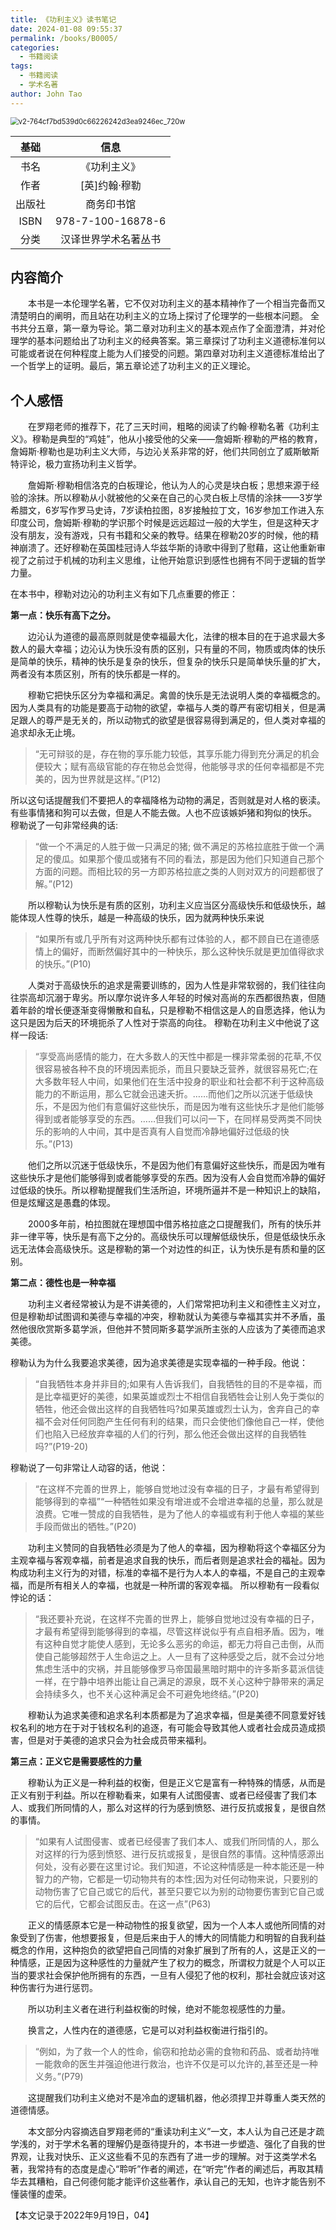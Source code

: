 ```yaml
---
title: 《功利主义》读书笔记
date: 2024-01-08 09:55:37
permalink: /books/B0005/
categories:
  - 书籍阅读
tags:
  - 书籍阅读
  - 学术名著
author: John Tao
---
```

<img src="https://typora-img-1301299232.cos.ap-shanghai.myqcloud.com/img/v2-764cf7bd539d0c66226242d3ea9246ec_720w.png" alt="v2-764cf7bd539d0c66226242d3ea9246ec_720w" style="zoom: 80%;" />



|  基础  |         信息         |
| :----: | :------------------: |
|  书名  |     《功利主义》     |
|  作者  |    [英]约翰·穆勒     |
| 出版社 |      商务印书馆      |
|  ISBN  |  978-7-100-16878-6   |
|  分类  | 汉译世界学术名著丛书 |

## 内容简介

&emsp;&emsp;本书是一本伦理学名著，它不仅对功利主义的基本精神作了一个相当完备而又清楚明白的阐明，而且站在功利主义的立场上探讨了伦理学的一些根本问题。  全书共分五章，第一章为导论。第二章对功利主义的基本观点作了全面澄清，并对伦理学的基本问题给出了功利主义的经典答案。第三章探讨了功利主义道德标准何以可能或者说在何种程度上能为人们接受的问题。第四章对功利主义道德标准给出了一个哲学上的证明。最后，第五章论述了功利主义的正义理论。



## 个人感悟

&emsp;&emsp;在罗翔老师的推荐下，花了三天时间，粗略的阅读了约翰·穆勒名著《功利主义》。穆勒是典型的“鸡娃”，他从小接受他的父亲——詹姆斯·穆勒的严格的教育，詹姆斯·穆勒也是功利主义大师，与边沁关系非常的好，他们共同创立了威斯敏斯特评论，极力宣扬功利主义哲学。

&emsp;&emsp;詹姆斯·穆勒相信洛克的白板理论，他认为人的心灵是块白板；思想来源于经验的涂抹。所以穆勒从小就被他的父亲在自己的心灵白板上尽情的涂抹——3岁学希腊文，6岁写作罗马史诗，7岁读柏拉图，8岁接触拉丁文，16岁参加工作进入东印度公司，詹姆斯·穆勒的学识那个时候是远远超过一般的大学生，但是这种天才没有朋友，没有游戏，只有书籍和父亲的教导。结果在穆勒20岁的时候，他的精神崩溃了。还好穆勒在英国桂冠诗人华兹华斯的诗歌中得到了慰藉，这让他重新审视了之前过于机械的功利主义思维，让他开始意识到感性也拥有不同于逻辑的哲学力量。



在本书中，穆勒对边沁的功利主义有如下几点重要的修正：

**第一点：快乐有高下之分。**

&emsp;&emsp;边沁认为道德的最高原则就是使幸福最大化，法律的根本目的在于追求最大多数人的最大幸福；边沁认为快乐没有质的区别，只有量的不同，物质或肉体的快乐是简单的快乐，精神的快乐是复杂的快乐，但复杂的快乐只是简单快乐量的扩大，两者没有本质区别，所有的快乐都是一样的。

&emsp;&emsp;穆勒它把快乐区分为幸福和满足。禽兽的快乐是无法说明人类的幸福概念的。因为人类具有的功能是要高于动物的欲望，幸福与人类的尊严有密切相关，但是满足跟人的尊严是无关的，所以动物式的欲望是很容易得到满足的，但人类对幸福的追求却永无止境。



> “无可辩驳的是，存在物的享乐能力较低，其享乐能力得到充分满足的机会便较大；赋有高级官能的存在物总会觉得，他能够寻求的任何幸福都是不完美的，因为世界就是这样。”(P12)



所以这句话提醒我们不要把人的幸福降格为动物的满足，否则就是对人格的亵渎。有些事情猪和狗可以去做，但是人不能去做。人也不应该嫉妒猪和狗似的快乐。
穆勒说了一句非常经典的话:



> “做一个不满足的人胜于做一只满足的猪; 做不满足的苏格拉底胜于做一个满足的傻瓜。如果那个傻瓜或猪有不同的看法，那是因为他们只知道自己那个方面的问题。而相比较的另一方即苏格拉底之类的人则对双方的问题都很了解。”(P12)



&emsp;&emsp;所以穆勒认为快乐是有质的区别，功利主义应当区分高级快乐和低级快乐，越能体现人性尊的快乐，越是一种高级的快乐，因为就两种快乐来说



> “如果所有或几乎所有对这两种快乐都有过体验的人，都不顾自已在道德感情上的偏好，而断然偏好其中的一种快乐，那么这种快乐就是更加值得欲求的快乐。”(P10)



&emsp;&emsp;人类对于高级快乐的追求是需要训练的，因为人性是非常软弱的，我们往往向往崇高却沉溺于卑劣。所以摩尔说许多人年轻的时候对高尚的东西都很热衷，但随着年龄的增长便逐渐变得懒散和自私，只是穆勒不相信这是人的自愿选择，他认为这只是因为后天的环境扼杀了人性对于崇高的向往。
穆勒在功利主义中他说了这样一段话:



> “享受高尚感情的能力，在大多数人的天性中都是一棵非常柔弱的花草,不仅很容易被各种不良的环境因素扼杀，而且只要缺乏营养，就很容易死亡;在大多数年轻人中间，如果他们在生活中投身的职业和社会都不利于这种高级能力的不断运用，那么它就会迅速夭折。……而他们之所以沉迷于低级快乐，不是因为他们有意偏好这些快乐，而是因为唯有这些快乐才是他们能够得到或者能够享受的东西。……但我们可以问一下，在同样易受两类不同快乐的影响的人中间，其中是否真有人自觉而冷静地偏好过低级的快乐。”(P13)



&emsp;&emsp;他们之所以沉迷于低级快乐，不是因为他们有意偏好这些快乐，而是因为唯有这些快乐才是他们能够得到或者能够享受的东西。因为没有人会自觉而冷静的偏好过低级的快乐。所以穆勒提醒我们生活所迫，环境所逼并不是一种知识上的缺陷，但是炫耀这是愚蠢的体现。

&emsp;&emsp;2000多年前，柏拉图就在理想国中借苏格拉底之口提醒我们，所有的快乐并非一律平等，快乐是有高下之分的。高级快乐可以理解低级快乐，但是低级快乐永远无法体会高级快乐。这是穆勒的第一个对边性的纠正，认为快乐是有质和量的区别。



**第二点：德性也是一种幸福**

&emsp;&emsp;功利主义者经常被认为是不讲美德的，人们常常把功利主义和德性主义对立，但是穆勒却试图调和美德与幸福的冲突，穆勒就认为美德与幸福其实并不矛盾，虽然他很欣赏斯多葛学派，但他并不赞同斯多葛学派所主张的人应该为了美德而追求美德。

穆勒认为为什么我要追求美德，因为追求美德是实现幸福的一种手段。他说：



> “自我牺牲本身并非目的;如果有人告诉我们，自我牺牲的目的不是幸福，而是比幸福更好的美德，如果英雄或烈士不相信自我牺牲会让别人免于类似的牺牲，他还会做出这样的自我牺牲吗?如果英雄或烈士认为，舍弃自己的幸福不会对任何同胞产生任何有利的结果，而只会使他们像他自己一样，使他们也陷入已经放弃幸福的人们的行列，那么他还会做出这样的自我牺牲吗?”(P19-20)



穆勒说了一句非常让人动容的话，他说：



> “在这样不完善的世界上，能够自觉地过没有幸福的日子，才最有希望得到能够得到的幸福”“一种牺牲如果没有增进或不会增进幸福的总量，那么就是浪费。它唯一赞成的自我牺牲，是为了他人的幸福或有利于他人幸福的某些手段而做出的牺牲。”(P20)



&emsp;&emsp;功利主义赞同的自我牺牲必须是为了他人的幸福，因为穆勒将这个幸福区分为主观幸福与客观幸福，前者是追求自我的快乐，而后者则是追求社会的福祉。因为构成功利主义行为的对错，标准的幸福不是行为人本人的幸福，不是自己的主观幸福，而是所有相关人的幸福，也就是一种所谓的客观幸福。
所以穆勒有一段看似悖论的话：



> “我还要补充说，在这样不完善的世界上，能够自觉地过没有幸福的日子，才最有希望得到能够得到的幸福，尽管这样说似乎有点自相矛盾。因为，唯有这种自觉才能使人感到，无论多么恶劣的命运，都无力将自己击倒，从而使自己能够超然于人生命运之上。人一旦有了这种感受之后，就不会过分地焦虑生活中的灾祸，并且能够像罗马帝国最黑暗时期中的许多斯多葛派信徒一样，在宁静中培养出能让自己满足的源泉，既不关心这种宁静带来的满足会持续多久，也不关心这种满足会不可避免地终结。”(P20)



&emsp;&emsp;穆勒认为追求美德和追求名利本质都是为了追求幸福，但是美德不同意爱好钱权名利的地方在于对于钱权名利的追逐，有可能会导致其他人或者社会成员造成损害，但是对于美德的追求只会为社会成员带来福利。



**第三点：正义它是需要感性的力量**

&emsp;&emsp;穆勒认为正义是一种利益的权衡，但是正义它是富有一种特殊的情感，从而是正义有别于利益。所以在穆勒看来，如果有人试图侵害、或者已经侵害了我们本人、或我们所同情的人，那么对这样的行为感到愤怒、进行反抗或报复，是很自然的事情。



> “如果有人试图侵害、或者已经侵害了我们本人、或我们所同情的人，那么对这样的行为感到愤怒、进行反抗或报复，是很自然的事情。这种情感源出何处，没有必要在这里讨论。我们知道，不论这种情感是一种本能还是一种智力的产物，它都是一切动物共有的本性;因为对任何动物来说，只要别的动物伤害了它自己或它的后代，甚至只要它以为别的动物要伤害到它自己或它的后代，它都会试图反击。在这一点”(P63)



&emsp;&emsp;正义的情感原本它是一种动物性的报复欲望，因为一个人本人或他所同情的对象受到了伤害，他想要报复，但是后来由于人的博大的同情能力和明智的自我利益概念的作用，这种抱负的欲望把自己同情的对象扩展到了所有的人，这是正义的一种情感，正是因为这种感性的力量就产生了权力的概念，所谓权力就是个人可以正当的要求社会保护他所拥有的东西，一旦有人侵犯了他的权利，那社会就应该对这种伤害行为进行惩罚。

&emsp;&emsp;所以功利主义者在进行利益权衡的时候，绝对不能忽视感性的力量。

&emsp;&emsp;换言之，人性内在的道德感，它是可以对利益权衡进行指引的。



> “例如，为了救一个人的性命，偷窃和抢劫必需的食物和药品、或者劫持唯一能救命的医生并强迫他进行救治，也许不仅是可以允许的,甚至还是一种义务。”(P79)



&emsp;&emsp;这提醒我们功利主义绝对不是冷血的逻辑机器，他必须捍卫并尊重人类天然的道德情感。

&emsp;&emsp;本文部分内容摘选自罗翔老师的“重读功利主义”一文，本人认为自己还是才疏学浅的，对于学术名著的理解仍是亟待提升的，本书进一步塑造、强化了自我的世界观，让我对快乐、正义这些看不见的东西有了进一步的理解。对于这类学术名著，我常持有的态度是虚心“聆听”作者的阐述，在“听完”作者的阐述后，再取其精华去其糟粕，自己何德何能才能评价这些著作，承认自己的无知，也许才能告别不懂装懂的虚荣。



【本文记录于2022年9月19日，04】